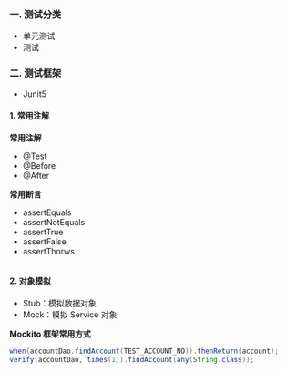 ### 一. 测试分类

- 单元测试
- 测试

### 二. 测试框架

- Junit5

#### 1. 常用注解

**常用注解**
- @Test
- @Before
- @After

**常用断言**

- assertEquals
- assertNotEquals
- assertTrue
- assertFalse
- assertThorws

```java

```

#### 2. 对象模拟

- Stub：模拟数据对象
- Mock：模拟 Service 对象

**Mockito 框架常用方式**

```java
when(accountDao.findAccount(TEST_ACCOUNT_NO)).thenReturn(account);
verify(accountDao, times(1)).findAccount(any(String.class));
```